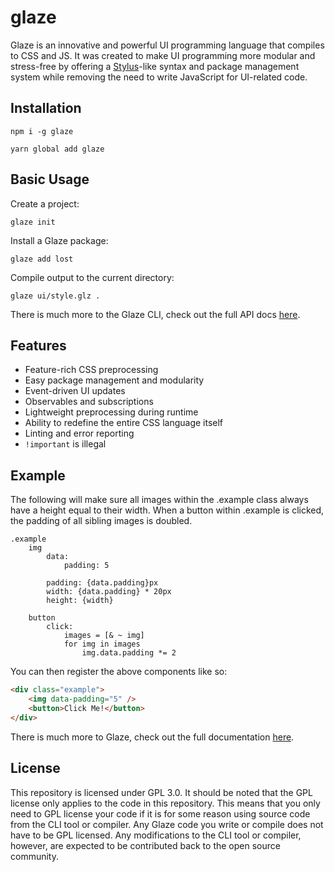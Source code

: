 # glaze

Glaze is an innovative and powerful UI programming language that compiles to CSS and JS. It was created to make UI programming more modular and stress-free by offering a [Stylus](https://github.com/stylus/stylus)-like syntax and package management system while removing the need to write JavaScript for UI-related code.

## Installation

`npm i -g glaze`

`yarn global add glaze`

## Basic Usage

Create a project:

`glaze init`

Install a Glaze package:

`glaze add lost`

Compile output to the current directory:

`glaze ui/style.glz .`

There is much more to the Glaze CLI, check out the full API docs [here](https://glaze.dev/api/cli).

## Features

- Feature-rich CSS preprocessing
- Easy package management and modularity
- Event-driven UI updates
- Observables and subscriptions
- Lightweight preprocessing during runtime
- Ability to redefine the entire CSS language itself
- Linting and error reporting
- `!important` is illegal

## Example

The following will make sure all images within the .example class always have a height equal to their width. When a button within .example is clicked, the padding of all sibling images is doubled.

```glaze
.example
	img
		data:
			padding: 5

		padding: {data.padding}px
		width: {data.padding} * 20px
		height: {width}

	button
		click:
			images = [& ~ img]
			for img in images
				img.data.padding *= 2
```

You can then register the above components like so:

```html
<div class="example">
	<img data-padding="5" />
	<button>Click Me!</button>
</div>
```

There is much more to Glaze, check out the full documentation [here](https://glaze.dev/docs).

## License

This repository is licensed under GPL 3.0. It should be noted that the GPL license only applies to the code in this repository. This means that you only need to GPL license your code if it is for some reason using source code from the CLI tool or compiler. Any Glaze code you write or compile does not have to be GPL licensed. Any modifications to the CLI tool or compiler, however, are expected to be contributed back to the open source community.
